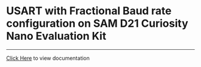 # USART with Fractional Baud rate configuration on SAM D21 Curiosity Nano Evaluation Kit

-----

[Click Here](https://onlinedocs.microchip.com/v2/keyword-lookup?keyword=SAM_D21_CNANO_USART_FRACTIONAL_BAUD&redirect=true) to view documentation